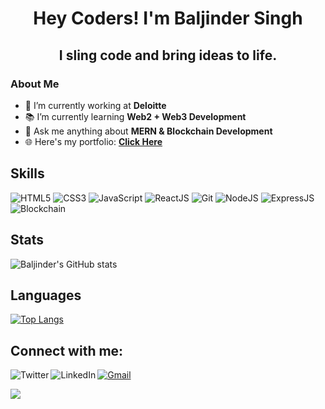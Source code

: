 <!DOCTYPE html>
<html lang="en">
<head>
    <meta charset="UTF-8">
    <meta name="viewport" content="width=device-width, initial-scale=1.0">
</head>

<body>
    <h1 class="Heading"><center>Hey Coders! I'm Baljinder Singh</center></h1>
    <h2 class="Bio"><center>I sling code and bring ideas to life.</center></h2>
    <h3 class="descriptionHeading"><strong>About Me</strong></h3>
    <div class="description">
        <ul>
  <li>💼 I’m currently working at <strong>Deloitte</strong></li>
  <li>📚 I’m currently learning <strong>Web2 + Web3 Development</strong></li>
  <li>💬 Ask me anything about <strong>MERN & Blockchain Development</strong></li>
  <li>🌐 Here's my portfolio: <strong><a href="https://baljinder-singh-portfolio.vercel.app">Click Here</a></strong></li>
</ul>
    </div>
    <h2>Skills</h2>
    <p>
        <img src="https://img.shields.io/badge/HTML5-ED9526?style=for-the-badge&logo=html5&logoColor=white" alt="HTML5" />
        <img src="https://img.shields.io/badge/CSS3-1672EC?style=for-the-badge&logo=css3&logoColor=white" alt="CSS3" />
        <img src="https://img.shields.io/badge/JavaScript-F0D042?style=for-the-badge&logo=javascript&logoColor=black" alt="JavaScript" />
        <img src="https://img.shields.io/badge/React-20232A?style=for-the-badge&logo=react&logoColor=61DAFB" alt="ReactJS" />
        <img src="https://img.shields.io/badge/Git-DA100B?style=for-the-badge&logo=git&logoColor=white" alt="Git" />
        <img src="https://img.shields.io/badge/Node.js-43853D?style=for-the-badge&logo=node.js&logoColor=white" alt="NodeJS" />
        <img src="https://img.shields.io/badge/Express.js-404D59?style=for-the-badge&logo=express&logoColor=white" alt="ExpressJS" />
        <img src="https://img.shields.io/badge/Blockchain-3C3C3D?style=for-the-badge&logo=ethereum&logoColor=white" alt="Blockchain" />
    </p>
    
<h2>Stats</h2>    

![Baljinder's GitHub stats](https://github-readme-stats.vercel.app/api?username=baljindersingh0807&show_icons=true&theme=radical)

<h2>Languages</h2>

[![Top Langs](https://github-readme-stats.vercel.app/api/top-langs/?username=baljindersingh0807&layout=compact&theme=github_dark)](https://github.com/baljindersingh0807/github-readme-stats)

 <h2>Connect with me:</h2>
 <p>
 <a href="mailto:vinayak20029@gmail.com"><img src="https://img.shields.io/badge/Gmail-DA100B?style=for-the-badge&logo=gmail&logoColor=white" alt="Gmail"/></a> 
 <a href="https://twitter.com/ivinayakg"><img src="https://img.shields.io/badge/Twitter-1672EC?style=for-the-badge&logo=twitter&logoColor=white" alt="Twitter"  align="left"/></a>
<a href="https://linkedin.com/in/ivinayakg"><img src="https://img.shields.io/badge/LinkedIn-223189?style=for-the-badge&logo=linkedin&logoColor=white" alt="LinkedIn" align="left"/></a>
</p>

<img id="preview" src="https://komarev.com/ghpvc/?username=baljindersingh0807&color=grey">
</body>
</html>
